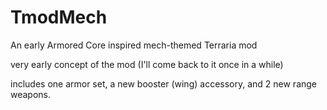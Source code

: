 # TmodMech
An early Armored Core inspired mech-themed Terraria mod 

very early concept of the mod (I'll come back to it once in a while)

includes one armor set, a new booster (wing) accessory, and 2 new range weapons.
